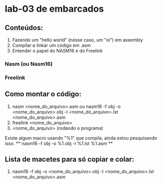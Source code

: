 # lab-03 de embarcados

## Conteúdos:
1)	Fazendo um "hello world" (nesse caso, um "oi") em assembly
2)	Compilar e linkar um código em .asm 
3)	Entender o papel do NASM16 e do Freelink

### Nasm (ou Nasm16)


### Freelink

## Como montar o código:
1) nasm <nome_do_arquivo>.asm ou nasm16 -f obj -o <nome_do_arquivo>.obj -l <nome_do_arquivo>.lst <nome_do_arquivo>.asm
2) freelink <nome_do_arquivo>
3) <nome_do_arquivo> (rodando o programa)



Existe algum macro usando "%1" que compila, ainda estou pesquisando isso.
** nasm16 -f obj -o %1.obj -l %1.lst %1.asm **
## Lista de macetes para só copiar e colar:
1) nasm16 -f obj -o <nome_do_arquivo>.obj -l <nome_do_arquivo>.lst <nome_do_arquivo>.asm

